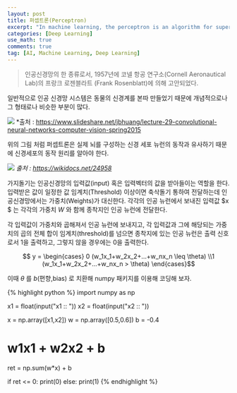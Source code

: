 ```yaml
---
layout: post
title: 퍼셉트론(Perceptron)
excerpt: "In machine learning, the perceptron is an algorithm for supervised learning of binary classifiers. A binary classifier is a function which can decide whether or not an input, represented by a vector of numbers, belongs to some specific class"
categories: [Deep Learning]
use_math: true
comments: true
tag: [AI, Machine Learning, Deep Learning]
---
```


> 인공신경망의 한 종류로서, 1957년에 코넬 항공 연구소(Cornell Aeronautical Lab)의 프랑크 로젠블라트 (Frank Rosenblatt)에 의해 고안되었다.

일반적으로 인공 신경망 시스템은 동물의 신경계를 본따 만들었기 때문에 개념적으로나 그 형태로나 비슷한 부분이 많다.

![](https://image.slidesharecdn.com/lecture29-convolutionalneuralnetworks-visionspring2015-150504114140-conversion-gate02/95/lecture-29-convolutional-neural-networks-computer-vision-spring2015-9-638.jpg?cb=1430740006)
*출처 : https://www.slideshare.net/jbhuang/lecture-29-convolutional-neural-networks-computer-vision-spring2015

위의 그림 처럼 퍼셉트론은 실제 뇌를 구성하는 신경 세포 뉴런의 동작과 유사하기 때문에 신경세포의 동작 원리를 알아야 한다.

![](https://wikidocs.net/images/page/24958/%EB%89%B4%EB%9F%B0.PNG)
*출처 : https://wikidocs.net/24958*

가지돌기는 인공신경망의 입력값(input) 혹은 입력벡터의 값을 받아들이는 역할을 한다. 입력받은 값이 일정한 값 임계치(Threshold) 이상이면 축삭돌기 통하여 전달하는데  인공신경망에서는 가중치(Weights)가 대신한다. 각각의 인공 뉴런에서 보내진 입력값 $x $ 는 각각의 가중치 $W$ 와 함께 종착지인 인공 뉴런에 전달한다.

각 입력값이 가중치와 곱해져서 인공 뉴런에 보내지고, 각 입력값과 그에 해당되는 가중치의 곱의 전체 합이 임계치(threshold)를 넘으면 종착지에 있는 인공 뉴런은 출력 신호로서 1을 출력하고, 그렇지 않을 경우에는 0을 출력한다.

$$ y = \begin{cases}
0 (w_1x_1+w_2x_2+...+w_nx_n  \leq \theta)
\\1 (w_1x_1+w_2x_2+...+w_nx_n > \theta)
\end{cases}$$

이때 $\theta$ 를 $b$(편향,bias)  로 치환해 numpy 패키지를 이용해 코딩해 보자.

{% highlight python %}
import numpy as np

x1 = float(input("x1 :: "))
x2 = float(input("x2 :: "))

x = np.array([x1,x2])
w = np.array([0.5,0.6])
b = -0.4

# w1x1 + w2x2 + b
ret = np.sum(w*x) + b

if ret <= 0:
    print(0)
else:
    print(1)
{% endhighlight %}
